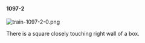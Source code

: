 #### 1097-2
![train-1097-2-0.png](https://github.com/lil-lab/nlvr/raw/master/nlvr/train/images/35/train-1097-2-0.png "train-1097-2-0.png")

There is a square closely touching right wall of a box.
